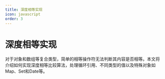 ```yaml
---
title: 深度相等实现
icon: javascript
order: 3
---
```


# 深度相等实现

对于对象和数组等复合类型，简单的相等操作符无法判断其内容是否相等。本文将介绍如何实现深度相等比较算法，处理循环引用、不同类型的值以及特殊对象如Map、Set和Date等。

